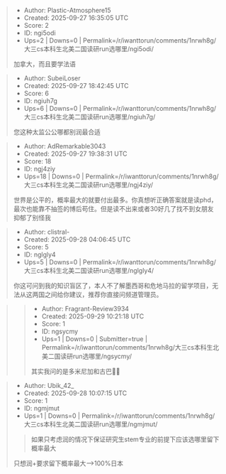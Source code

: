 > - Author: Plastic-Atmosphere15
> - Created: 2025-09-27 16:35:05 UTC
> - Score: 2
> - ID: ngi5odi
> - Ups=2 | Downs=0 | Permalink=/r/iwanttorun/comments/1nrwh8g/大三cs本科生北美二国读研run选哪里/ngi5odi/
>
> 加拿大，而且要学法语

> - Author: SubeiLoser
> - Created: 2025-09-27 18:42:45 UTC
> - Score: 6
> - ID: ngiuh7g
> - Ups=6 | Downs=0 | Permalink=/r/iwanttorun/comments/1nrwh8g/大三cs本科生北美二国读研run选哪里/ngiuh7g/
>
> 您这种太监公公哪都别润最合适

> - Author: AdRemarkable3043
> - Created: 2025-09-27 19:38:31 UTC
> - Score: 18
> - ID: ngj4ziy
> - Ups=18 | Downs=0 | Permalink=/r/iwanttorun/comments/1nrwh8g/大三cs本科生北美二国读研run选哪里/ngj4ziy/
>
> 世界是公平的，概率最大的就要付出最多。你真想听正确答案就是读phd，最次也能靠不抽签的博后苟住。但是读不出来或者30好几了找不到女朋友抑郁了别怪我

> - Author: clistral-
> - Created: 2025-09-28 04:06:45 UTC
> - Score: 5
> - ID: nglgly4
> - Ups=5 | Downs=0 | Permalink=/r/iwanttorun/comments/1nrwh8g/大三cs本科生北美二国读研run选哪里/nglgly4/
>
> 你这可问到我的知识盲区了，本人不了解墨西哥和危地马拉的留学项目，无法从这两国之间给你建议，推荐你直接问频道管理员。

>> - Author: Fragrant-Review3934
>> - Created: 2025-09-29 10:21:18 UTC
>> - Score: 1
>> - ID: ngsycmy
>> - Ups=1 | Downs=0 | Submitter=true | Permalink=/r/iwanttorun/comments/1nrwh8g/大三cs本科生北美二国读研run选哪里/ngsycmy/
>>
>> 其实我问的是多米尼加和古巴🤲🏻

> - Author: Ubik_42_
> - Created: 2025-09-28 10:07:15 UTC
> - Score: 1
> - ID: ngmjmut
> - Ups=1 | Downs=0 | Permalink=/r/iwanttorun/comments/1nrwh8g/大三cs本科生北美二国读研run选哪里/ngmjmut/
>
> >如果只考虑润的情况下保证研究生stem专业的前提下应该选哪里留下概率最大
> 
> 只想润+要求留下概率最大-->100%日本
